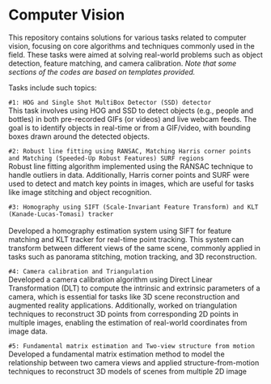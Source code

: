 # Computer Vision
This repository contains solutions for various tasks related to computer vision, focusing on core algorithms and techniques commonly used in the field. These tasks were aimed at solving real-world problems such as object detection, feature matching, and camera calibration. *Note that some sections of the codes are based on templates provided.*
 
 Tasks include such topics:

  `#1: HOG and Single Shot MultiBox Detector (SSD) detector`  <br/> 
        This task involves using HOG and SSD to detect objects (e.g., people and bottles) in both pre-recorded GIFs (or videos) and live webcam feeds. The goal is to identify objects in real-time or from a GIF/video, with bounding boxes drawn around the detected objects.

  `#2: Robust line fitting using RANSAC, Matching Harris corner points and Matching (Speeded-Up Robust Features) SURF regions`   <br/> 
        Robust line fitting algorithm implemented using the RANSAC technique to handle outliers in data. Additionally, Harris corner points and SURF were used to detect and match key points in images, which are useful for tasks like image stitching and object recognition.
  
  `#3: Homography using SIFT (Scale-Invariant Feature Transform) and KLT (Kanade-Lucas-Tomasi) tracker`  <br/>  
        Developed a homography estimation system using SIFT for feature matching and KLT tracker for real-time point tracking. This system can transform between different views of the same scene, commonly applied in tasks such as panorama stitching, motion tracking, and 3D reconstruction.
  
  `#4: Camera calibration and Triangulation` <br/> 
        Developed a camera calibration algorithm using Direct Linear Transformation (DLT) to compute the intrinsic and extrinsic parameters of a camera, which is essential for tasks like 3D scene reconstruction and augmented reality applications. Additionally, worked on triangulation techniques to reconstruct 3D points from corresponding 2D points in multiple images, enabling the estimation of real-world coordinates from image data.

  `#5: Fundamental matrix estimation and Two-view structure from motion` <br/> 
        Developed a fundamental matrix estimation method to model the relationship between two camera views and applied structure-from-motion techniques to reconstruct 3D models of scenes from multiple 2D image

